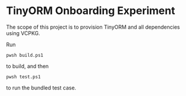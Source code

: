 # TinyORM Onboarding Experiment

The scope of this project is to provision TinyORM and all dependencies using VCPKG.

Run

    pwsh build.ps1
    
to build, and then

    pwsh test.ps1

to run the bundled test case.
